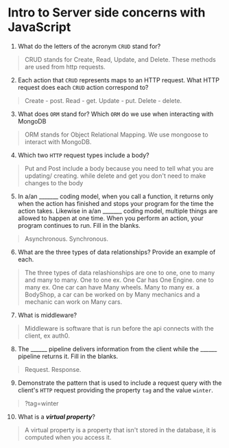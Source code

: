 # Intro to Server side concerns with JavaScript
01. What do the letters of the acronym `CRUD` stand for?

  > CRUD stands for Create, Read, Update, and Delete. These methods are used from http requests.

02. Each action that `CRUD` represents maps to an HTTP request. What HTTP request does each `CRUD` action correspond to?

  > Create - post. Read - get. Update - put. Delete - delete.

03. What does `ORM` stand for? Which `ORM` do we use when interacting with MongoDB

  > ORM stands for Object Relational Mapping. We use mongoose to interact with MongoDB.

04. Which two `HTTP` request types include a body?

  > Put and Post include a body because you need to tell what you are updating/ creating. while delete and get you don't need to make changes to the body

05. In a/an _______ coding model, when you call a function, it returns only when the action has finished and stops your program for the time the action takes. Likewise in a/an _______ coding model, multiple things are allowed to happen at one time. When you perform an action, your program continues to run.  Fill in the blanks.

  > Asynchronous. Synchronous.

06. What are the three types of data relationships? Provide an example of each.

  > The three types of data relashionships are one to one, one to many and many to many. One to one ex. One Car has One Engine. one to many ex. One car can have Many wheels. Many to many ex.  a BodyShop, a car can be worked on by Many mechanics and a mechanic can work on Many cars.

07. What is middleware?

  > Middleware is software that is run before the api connects with the client, ex auth0.

08. The ______ pipeline delivers information from the client while the ______ pipeline returns it. Fill in the blanks. 

  > Request. Response.

09. Demonstrate the pattern that is used to include a request query with the client's `HTTP` request providing the property `tag` and the value `winter`.

  > ?tag=winter

10. What is a ***virtual property***?

  > A virtual property is a property that isn't stored in the database, it is computed when you access it.
